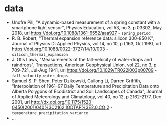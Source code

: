 # data

+ Unofre Pili, "A dynamic-based measurement of a spring constant with a smartphone light sensor", Physics Education, vol 53, no 3, p 03302, May 2018, url https://doi.org/10.1088/1361-6552/aaa927 - `spring_period`
+ R. B. Robert, "Thermal expansion reference data: silicon 300-850 K", Journal of Physics D: Applied Physics, vol 14, no 10, p L163, Oct 1981, url https://doi.org/10.1088/0022-3727/14/10/003 - `silicon_thermal_expansion`
+ J. Otis Laws, "Measurements of the fall-velocity of water-drops and raindrops", Transactions, American Geophysical Union, vol 22, no 3, p 709-721, Jul-Aug 1941, url https://doi.org/10.1029/TR022i003p00709 - `fall_velocity_water_drops`
+ Samuel S. P. Shen, Peter Dzikowski, Guilong Li, Darren Griffith, "Interpolation of 1961–97 Daily Temperature and Precipitation Data onto Alberta Polygons of Ecodistrict and Soil Landscapes of Canada", Journal of Applied Meteorology and Climatology, vol 40, no 12, p 2162-2177, Dec 2001, url http://dx.doi.org/10.1175/1520-0450(2001)040%3C2162:IODTAP%3E2.0.CO;2 - `temperature_precipitation_variance`
+ ...
